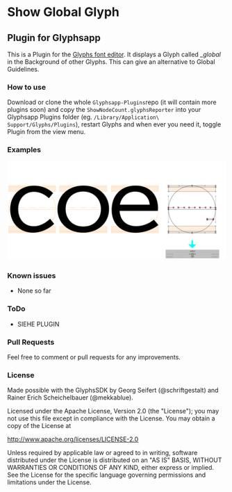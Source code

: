 # Show Global Glyph

## Plugin for Glyphsapp

This is a Plugin for the [Glyphs font editor](http://glyphsapp.com/). It displays a Glyph called *_global* in the Background of other Glyphs. This can give an alternative to Global Guidelines.

### How to use

Download or clone the whole `Glyphsapp-Plugins`repo (it will contain more plugins soon) and copy the `ShowNodeCount.glyphsReporter` into your Glyphsapp Plugins folder (eg. `/Library/Application\ Support/Glyphs/Plugins`), restart Glyphs and when ever you need it, toggle Plugin from the view menu.

### Examples

![Show Global Glyph](ShowGlobalGlyph.png)

### Known issues

- None so far

### ToDo

- SIEHE PLUGIN

### Pull Requests

Feel free to comment or pull requests for any improvements.

### License

Made possible with the GlyphsSDK by Georg Seifert (@schriftgestalt) and Rainer Erich Scheichelbauer (@mekkablue).

Licensed under the Apache License, Version 2.0 (the "License");
you may not use this file except in compliance with the License.
You may obtain a copy of the License at

http://www.apache.org/licenses/LICENSE-2.0

Unless required by applicable law or agreed to in writing, software
distributed under the License is distributed on an "AS IS" BASIS,
WITHOUT WARRANTIES OR CONDITIONS OF ANY KIND, either express or implied.
See the License for the specific language governing permissions and
limitations under the License.
